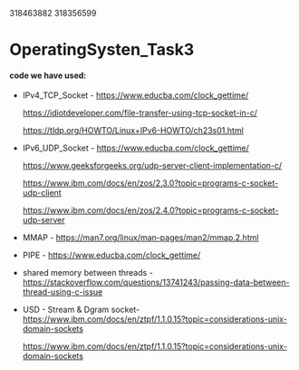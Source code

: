 318463882 318356599
# OperatingSysten_Task3









#### code we have used:
* IPv4_TCP_Socket - https://www.educba.com/clock_gettime/

  https://idiotdeveloper.com/file-transfer-using-tcp-socket-in-c/
  
  https://tldp.org/HOWTO/Linux+IPv6-HOWTO/ch23s01.html

* IPv6_UDP_Socket - https://www.educba.com/clock_gettime/
  
  https://www.geeksforgeeks.org/udp-server-client-implementation-c/
  
  https://www.ibm.com/docs/en/zos/2.3.0?topic=programs-c-socket-udp-client
  
  https://www.ibm.com/docs/en/zos/2.4.0?topic=programs-c-socket-udp-server
* MMAP - https://man7.org/linux/man-pages/man2/mmap.2.html
* PIPE - https://www.educba.com/clock_gettime/
* shared memory between threads -  https://stackoverflow.com/questions/13741243/passing-data-between-thread-using-c-issue

* USD - Stream & Dgram socket- https://www.ibm.com/docs/en/ztpf/1.1.0.15?topic=considerations-unix-domain-sockets

  https://www.ibm.com/docs/en/ztpf/1.1.0.15?topic=considerations-unix-domain-sockets 
